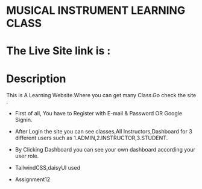 # MUSICAL INSTRUMENT LEARNING CLASS
# The  Live Site link is : 
# Description
This is A Learning Website.Where you can get many Class.Go check the site .

* First of all, You have to Register with E-mail & Password OR Google Signin.
* After Login the site you can see classes,All Instructors,Dashboard for 3 different users such as 1.ADMIN,2.INSTRUCTOR,3.STUDENT.
* By Clicking Dashboard you can see your own dashboard according your user role.


* TailwindCSS,daisyUI used
* Assignment12
